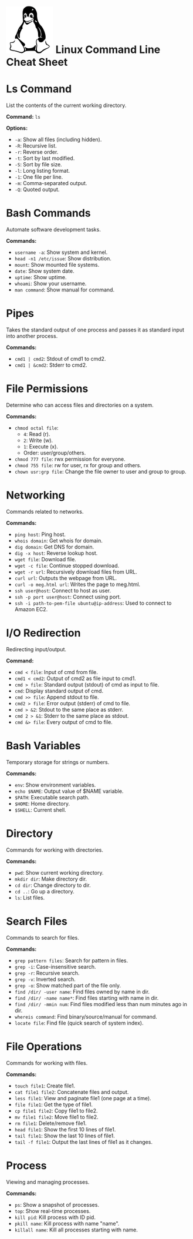 
# ![Logo](https://github.com/srahul0502/Cheat-Sheets/blob/main/Linux/logo.png) Linux Command Line Cheat Sheet



# Ls Command

List the contents of the current working directory.

**Command:** `ls`

**Options:**
- `-a`: Show all files (including hidden).
- `-R`: Recursive list.
- `-r`: Reverse order.
- `-t`: Sort by last modified.
- `-S`: Sort by file size.
- `-l`: Long listing format.
- `-1`: One file per line.
- `-m`: Comma-separated output.
- `-Q`: Quoted output.

# Bash Commands

Automate software development tasks.

**Commands:**
- `username -a`: Show system and kernel.
- `head -n1 /etc/issue`: Show distribution.
- `mount`: Show mounted file systems.
- `date`: Show system date.
- `uptime`: Show uptime.
- `whoami`: Show your username.
- `man command`: Show manual for command.

# Pipes

Takes the standard output of one process and passes it as standard input into another process.

**Commands:**
- `cmd1 | cmd2`: Stdout of cmd1 to cmd2.
- `cmd1 | &cmd2`: Stderr to cmd2.

# File Permissions

Determine who can access files and directories on a system.

**Commands:**
- `chmod octal file`: 
   - `4`: Read (r).
   - `2`: Write (w).
   - `1`: Execute (x).
   - Order: user/group/others.
- `chmod 777 file`: rwx permission for everyone.
- `chmod 755 file`: rw for user, rx for group and others.
- `chown usr:grp file`: Change the file owner to user and group to group.

# Networking

Commands related to networks.

**Commands:**
- `ping host`: Ping host.
- `whois domain`: Get whois for domain.
- `dig domain`: Get DNS for domain.
- `dig -x host`: Reverse lookup host.
- `wget file`: Download file.
- `wget -c file`: Continue stopped download.
- `wget -r url`: Recursively download files from URL.
- `curl url`: Outputs the webpage from URL.
- `curl -o meg.html url`: Writes the page to meg.html.
- `ssh user@host`: Connect to host as user.
- `ssh -p port user@host`: Connect using port.
- `ssh -i path-to-pem-file ubuntu@ip-address`: Used to connect to Amazon EC2.

# I/O Redirection

Redirecting input/output.

**Command:**
- `cmd < file`: Input of cmd from file.
- `cmd1 < cmd2`: Output of cmd2 as file input to cmd1.
- `cmd > file`: Standard output (stdout) of cmd as input to file.
- `cmd`: Display standard output of cmd.
- `cmd >> file`: Append stdout to file.
- `cmd2 > file`: Error output (stderr) of cmd to file.
- `cmd > &2`: Stdout to the same place as stderr.
- `cmd 2 > &1`: Stderr to the same place as stdout.
- `cmd &> file`: Every output of cmd to file.

# Bash Variables

Temporary storage for strings or numbers.

**Commands:**
- `env`: Show environment variables.
- `echo $NAME`: Output value of $NAME variable.
- `$PATH`: Executable search path.
- `$HOME`: Home directory.
- `$SHELL`: Current shell.

# Directory

Commands for working with directories.

**Commands:**
- `pwd`: Show current working directory.
- `mkdir dir`: Make directory dir.
- `cd dir`: Change directory to dir.
- `cd ..`: Go up a directory.
- `ls`: List files.

# Search Files

Commands to search for files.

**Commands:**
- `grep pattern files`: Search for pattern in files.
- `grep -i`: Case-insensitive search.
- `grep -r`: Recursive search.
- `grep -v`: Inverted search.
- `grep -o`: Show matched part of the file only.
- `find /dir/ -user name`: Find files owned by name in dir.
- `find /dir/ -name name*`: Find files starting with name in dir.
- `find /dir/ -mmin num`: Find files modified less than num minutes ago in dir.
- `whereis command`: Find binary/source/manual for command.
- `locate file`: Find file (quick search of system index).

# File Operations

Commands for working with files.

**Commands:**
- `touch file1`: Create file1.
- `cat file1 file2`: Concatenate files and output.
- `less file1`: View and paginate file1 (one page at a time).
- `file file1`: Get the type of file1.
- `cp file1 file2`: Copy file1 to file2.
- `mv file1 file2`: Move file1 to file2.
- `rm file1`: Delete/remove file1.
- `head file1`: Show the first 10 lines of file1.
- `tail file1`: Show the last 10 lines of file1.
- `tail -f file1`: Output the last lines of file1 as it changes.

# Process

Viewing and managing processes.

**Commands:**
- `ps`: Show a snapshot of processes.
- `top`: Show real-time processes.
- `kill pid`: Kill process with ID pid.
- `pkill name`: Kill process with name "name".
- `killall name`: Kill all processes starting with name.
